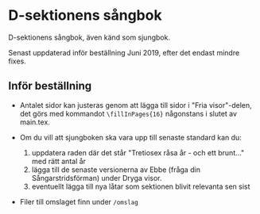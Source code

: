 # D-sektionens sångbok
D-sektionens sångbok, även känd som sjungbok.

Senast uppdaterad inför beställning Juni 2019, efter det endast mindre fixes.

## Inför beställning
* Antalet sidor kan justeras genom att lägga till sidor i "Fria visor"-delen, det görs med kommandot ```\fillInPages{16}``` någonstans i slutet av main.tex.

* Om du vill att sjungboken ska vara upp till senaste standard kan du:
   1. uppdatera raden där det står "Tretiosex råsa år - och ett brunt..." med rätt antal år
   2. lägga till de senaste versionerna av Ebbe (fråga din Sångarstridsförman) under Dryga visor.
   3. eventuellt lägga till nya låtar som sektionen blivit relevanta sen sist

* Filer till omslaget finn under ```/omslag```
